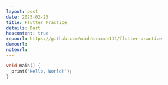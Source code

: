 ```yaml
---
layout: post
date: 2025-02-25
title: Flutter Practice
details: Dart
hascontent: true
repourl: https://github.com/minhhoccode111/flutter-practice
demourl:
noteurl:
---
```


```dart
void main() {
  print('Hello, World!');
}
```
